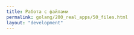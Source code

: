 ```yaml
---
title: Работа с файлами
permalink: golang/200_real_apps/50_files.html
layout: "development"
---
```


